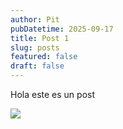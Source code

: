 ```yaml
---
author: Pit
pubDatetime: 2025-09-17
title: Post 1
slug: posts
featured: false
draft: false
---
```

Hola este es un post

![](/astropaper-og.jpg)